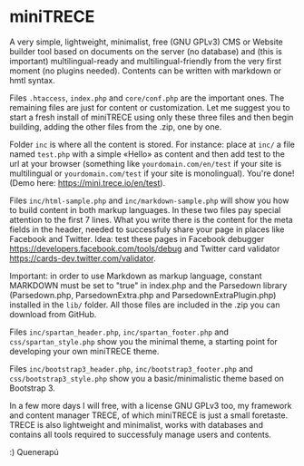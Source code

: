 # miniTRECE

A very simple, lightweight, minimalist, free (GNU GPLv3) CMS or Website builder tool based on documents on the server (no database) and (this is important) multilingual-ready and multilingual-friendly from the very first moment (no plugins needed). Contents can be written with markdown or hmtl syntax.

Files `.htaccess`, `index.php` and `core/conf.php` are the important ones. The remaining files are just for content or customization. Let me suggest you to start a fresh install of miniTRECE using only these three files and then begin building, adding the other files from the .zip, one by one.

Folder `inc` is where all the content is stored. For instance: place at `inc/` a file named `test.php` with a simple «Hello» as content and then add test to the url at your browser (something like `yourdomain.com/en/test` if your site is multilingual or `yourdomain.com/test` if your site is monolingual). You're done! (Demo here: https://mini.trece.io/en/test).

Files `inc/html-sample.php` and `inc/markdown-sample.php` will show you how to build content in both markup languages. In these two files pay special attention to the first 7 lines. What you write there is the content for the meta fields in the header, needed to successfuly share your page in places like Facebook and Twitter. Idea: test these pages in Facebook debugger https://developers.facebook.com/tools/debug and Twitter card validator https://cards-dev.twitter.com/validator.

Important: in order to use Markdown as markup language, constant MARKDOWN must be set to "true" in index.php and the Parsedown library (Parsedown.php, ParsedownExtra.php and ParsedownExtraPlugin.php) installed in the `lib/` folder. All those files are included in the .zip you can download from GitHub.

Files `inc/spartan_header.php`, `inc/spartan_footer.php` and `css/spartan_style.php` show you the minimal theme, a starting point for developing your own miniTRECE theme.

Files `inc/bootstrap3_header.php`, `inc/bootstrap3_footer.php` and `css/bootstrap3_style.php` show you a basic/minimalistic theme based on Bootstrap 3.

In a few more days I will free, with a license GNU GPLv3 too, my framework and content manager TRECE, of which miniTRECE is just a small foretaste. TRECE is also lightweight and minimalist, works with databases and contains all tools required to successfuly manage users and contents.

:) Quenerapú
